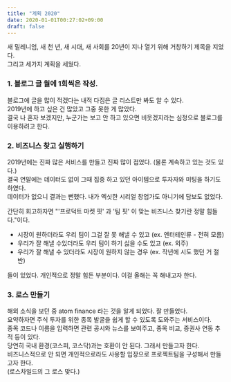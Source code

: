 ```yaml
---
title: "계획 2020"
date: 2020-01-01T00:27:02+09:00
draft: false
---
```


새 밀레니엄, 새 천 년, 새 시대, 새 사회를 20년이 지나 열기 위해 거창하기 제목을 지었다.  
그리고 세가지 계획을 세웠다.
### 1. 블로그 글 월에 1회씩은 작성.
블로그에 글을 많이 적겠다는 내적 다짐은 글 리스트만 봐도 알 수 있다.  
2019년에 하고 싶은 건 많았고 그중 못한 게 많았다.  
결국 나 혼자 보겠지만, 누군가는 보고 안 하고 있으면 비웃겠지라는 심정으로 블로그를 이용하려고 한다.
### 2. 비즈니스 찾고 실행하기
2019년에는 진짜 많은 서비스를 만들고 진짜 많이 접었다. (물론 계속하고 있는 것도 있다.)  
결국 연말에는 데이터도 없이 그때 집중 하고 있던 아이템으로 투자자와 미팅을 하기도 하였다.   
데이터가 없으니 결과는 뻔했다. 내가 엑싯한 시리얼 창업가도 아니기에 담보도 없었다.  

간단히 회고하자면 "'프로덕트 마켓 핏' 과 '팀 핏' 이 맞는 비즈니스 찾기란 정말 힘들다."이다.  
* 시장이 원하더라도 우리 팀이 그걸 잘 못 해낼 수 있고 (ex. 엔터테인류 - 전혀 모름)  
* 우리가 잘 해낼 수있더라도 우리 팀이 하기 싫을 수도 있고 (ex. 외주)  
* 우리가 잘 해낼 수 있더라도 시장이 원하지 않는 경우 (ex. 작년에 시도 했던 거 절반)  

들이 있었다. 개인적으로 정말 힘든 부분이다. 이걸 올해는 꼭 해내고자 한다.

### 3. 로스 만들기
해외 소식을 보던 중 atom finance 라는 것을 알게 되었다. 잘 만들었다.  
요약하자면 주식 투자를 위한 종목 발굴을 쉽게 할 수 있도록 도와주는 서비스이다.  
종목 코드나 이름을 입력하면 관련 공시와 뉴스를 보여주고, 종목 비교, 증권사 연동 추적 등이 있다.  
당연히 국내 환경(코스피, 코스닥)과는 호환이 안 된다. 그래서 만들고자 한다.  
비즈니스적으로 안 되면 개인적으로라도 사용할 입장으로 프로젝트팀을 구성해서 만들고자 한다.  
(로스차일드의 그 로스 맞다.)


